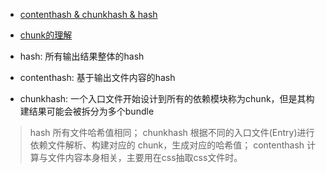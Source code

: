 - [contenthash & chunkhash & hash](https://juejin.im/post/6844903935812059144)
- [chunk的理解](https://juejin.im/post/6844903889393680392)

- hash: 所有输出结果整体的hash
- contenthash: 基于输出文件内容的hash
- chunkhash: 一个入口文件开始设计到所有的依赖模块称为chunk，但是其构建结果可能会被拆分为多个bundle

>hash 所有文件哈希值相同； chunkhash 根据不同的入口文件(Entry)进行依赖文件解析、构建对应的 chunk，生成对应的哈希值； contenthash 计算与文件内容本身相关，主要用在css抽取css文件时。
